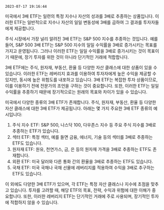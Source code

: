 `2023-07-17 19:16:44`

미국에서 3배 ETF는 일련의 특정 지수나 자산의 성과를 3배로 추종하는 상품입니다. 이러한 ETF는 일반적으로 지수나 자산의 일일 변동성에 3배를 곱하여 그 결과를 투자자들에게 제공합니다.

주식 시장에서 가장 널리 알려진 3배 ETF는 S&P 500 지수를 추종하는 것입니다. 예를 들어, S&P 500 3배 ETF는 S&P 500 지수의 일일 수익률을 3배로 증가시키는 목표를 가지고 운영됩니다. 그러나 이러한 ETF는 일일 수익률을 3배로 증가시키는 것이 목표이기 때문에, 장기 투자를 위한 것이 아니라 단기적인 거래에 적합합니다.

3배 ETF에는 주식, 원자재, 부동산, 환율 등 다양한 자산 클래스에 대한 상품이 있을 수 있습니다. 이러한 ETF는 레버리지 효과를 이용하여 투자자에게 높은 수익을 제공할 수 있지만, 동시에 높은 위험도를 내포하고 있습니다. 3배 ETF는 복잡한 투자 상품이므로, 이를 이용하기 전에 전문가의 조언을 구하는 것이 중요합니다. 또한, 이러한 ETF는 일일 수익률을 추종하기 때문에 장기적으로는 원래의 목표와 차이가 있을 수 있습니다.

미국에서 다양한 종류의 3배 ETF가 존재합니다. 주식, 원자재, 부동산, 환율 등 다양한 자산 클래스에 대한 3배 ETF가 제공됩니다. 아래는 몇 가지 주요한 3배 ETF 종류의 예시입니다:

1. 주식 지수 ETF: S&P 500, 나스닥 100, 다우존스 지수 등 주요 주식 지수를 3배로 추종하는 ETF가 있습니다.
2. 섹터 ETF: 특정 섹터, 예를 들면 금융, 에너지, 기술 등의 섹터를 3배로 추종하는 ETF도 있습니다.
3. 원자재 ETF: 원유, 천연가스, 금, 은 등의 원자재 가격을 3배로 추종하는 ETF도 존재합니다.
4. 외환 ETF: 미국 달러와 다른 통화 간의 환율을 3배로 추종하는 ETF도 있습니다.
5. 국채 ETF: 미국 국채나 국채 선물에 레버리지를 적용하여 수익을 3배로 추구하는 ETF도 있습니다.

이 외에도 다양한 3배 ETF가 있으며, 각 ETF는 특정 자산 클래스나 지수에 초점을 맞추고 있습니다. 투자를 고려할 때, 해당 ETF의 목표, 전략, 수익과 위험에 대한 이해가 중요합니다. 또한, 이러한 레버리지 ETF는 단기적인 거래에 주로 사용되며, 장기적인 투자에 적합하지 않을 수 있습니다.

